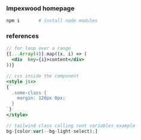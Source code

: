 ### Impexwood homepage

```bash
npm i       # install node modules
```

### references
```jsx
// for loop over a range
{[...Array(4)].map((x, i) => (
  <div  key={i}>content</div>
))}

// css inside the component
<style jsx>
{`
  .some-class {
    margin: 120px 0px;
  }
`}
</style>

// tailwind class calling root variables example
bg-[color:var(--bg-light-select);]
```